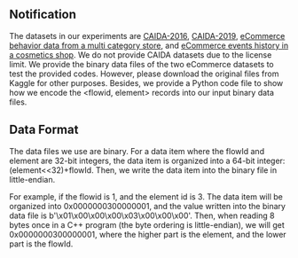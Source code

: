 ## **Notification**

The datasets in our experiments are [CAIDA-2016](http://www.caida.org/data/passive/passive_2016_dataset.xml), [CAIDA-2019](http://www.caida.org/data/passive/passive_2019_dataset.xml), [eCommerce behavior data from a multi category store](https://www.kaggle.com/datasets/mkechinov/ecommerce-behavior-data-from-multi-category-store), and [eCommerce events history in a cosmetics shop](https://www.kaggle.com/datasets/mkechinov/ecommerce-events-history-in-cosmetics-shop). We do not provide CAIDA datasets due to the license limit. We provide the binary data files of the two eCommerce datasets to test the provided codes. However, please download the original files from Kaggle for other purposes. Besides, we provide a Python code file to show how we encode the <flowid, element> records into our input binary data files.

## **Data Format**

The data files we use are binary. For a data item where the flowId and element are 32-bit integers, the data item is organized into a 64-bit integer: (element<<32)+flowId. Then, we write the data item into the binary file in little-endian.

For example, if the flowid is 1, and the element id is 3. The data item will be organized into 0x0000000300000001, and the value written into the binary data file is b'\x01\x00\x00\x00\x03\x00\x00\x00'. Then, when reading 8 bytes once in a C++ program (the byte ordering is little-endian), we will get 0x0000000300000001, where the higher part is the element, and the lower part is the flowId.

